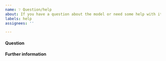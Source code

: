 ```yaml
---
name: ❔ Question/help
about: If you have a question about the model or need some help with its use.  
labels: help
assignees: ''

---
```

<!-- Note: Please search to see if an issue already exists for the bug you encountered. -->

<!-- For convenience, when referring to a particular reaction/metabolite/gene identifiers, you can link to Metabolic Atlas for quick reference.
Examples:
- Link to reaction [r_0061](https://metabolicatlas.org/explore/Yeast-GEM/gem-browser/reaction/r_0061)
- Link to gene [YCL018W](https://metabolicatlas.org/explore/Yeast-GEM/gem-browser/gene/YCL018W)
- Link to metabolite [s_0009](https://metabolicatlas.org/explore/Yeast-GEM/gem-browser/metabolite/s_0009)
-->

#### Question 
<!-- Write down your concise question. If you have run into a problem with the model, or have a specific suggestion on how to change the model, it is better to use the "Bug report" or "Propose curation" issue types (link to change this is above "Title").  -->

#### Further information 
<!-- Provide any further information that might be useful to consider. Any links or references that may help to answer your question?  -->
